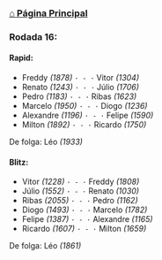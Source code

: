 ### [⌂ Página Principal](https://grupo-de-xadrez.github.io/)

### Rodada 16:

#### Rapid:

* Freddy *(1878)* `· - ·` Vitor *(1304)*  
* Renato *(1243)* `· - ·` Júlio *(1706)*  
* Pedro *(1183)* `· - ·` Ribas *(1623)*  
* Marcelo *(1950)* `· - ·` Diogo *(1236)*  
* Alexandre *(1196)* `· - ·` Felipe *(1590)*  
* Milton *(1892)* `· - ·` Ricardo *(1750)*  

De folga: Léo *(1933)*

#### Blitz:

* Vitor *(1228)* `· - ·` Freddy *(1808)*  
* Júlio *(1552)* `· - ·` Renato *(1030)*  
* Ribas *(2055)* `· - ·` Pedro *(1162)*  
* Diogo *(1493)* `· - ·` Marcelo *(1782)*  
* Felipe *(1387)* `· - ·` Alexandre *(1165)*  
* Ricardo *(1607)* `· - ·` Milton *(1659)*  

De folga: Léo *(1861)*

